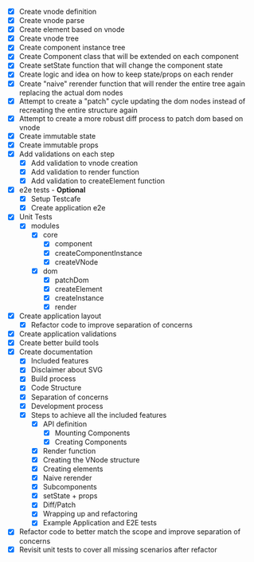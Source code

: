 - [x] Create vnode definition
- [x] Create vnode parse
- [x] Create element based on vnode
- [x] Create vnode tree
- [x] Create component instance tree
- [x] Create Component class that will be extended on each component
- [x] Create setState function that will change the component state
- [x] Create logic and idea on how to keep state/props on each render
- [x] Create "naive" rerender function that will render the entire tree again replacing the actual dom nodes
- [x] Attempt to create a "patch" cycle updating the dom nodes instead of recreating the entire structure again
- [x] Attempt to create a more robust diff process to patch dom based on vnode
- [x] Create immutable state
- [x] Create immutable props
- [x] Add validations on each step
  - [x] Add validation to vnode creation
  - [x] Add validation to render function
  - [x] Add validation to createElement function

- [x] e2e tests - **Optional**
  - [x] Setup Testcafe
  - [x] Create application e2e

- [x] Unit Tests
  - [x] modules
    - [x] core
      - [x] component
      - [x] createComponentInstance
      - [x] createVNode
    - [x] dom
      - [x] patchDom
      - [x] createElement
      - [x] createInstance
      - [x] render

- [x] Create application layout
  - [x] Refactor code to improve separation of concerns
- [x] Create application validations
- [x] Create better build tools
- [x] Create documentation
  - [x] Included features
  - [x] Disclaimer about SVG
  - [x] Build process
  - [x] Code Structure
  - [x] Separation of concerns
  - [x] Development process
  - [x] Steps to achieve all the included features
    - [x] API definition
      - [x] Mounting Components
      - [x] Creating Components
    - [x] Render function
    - [x] Creating the VNode structure
    - [x] Creating elements
    - [x] Naive rerender
    - [x] Subcomponents
    - [x] setState + props
    - [x] Diff/Patch
    - [x] Wrapping up and refactoring
    - [x] Example Application and E2E tests

- [x] Refactor code to better match the scope and improve separation of concerns
- [x] Revisit unit tests to cover all missing scenarios after refactor
